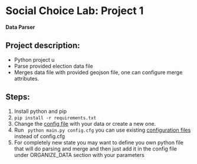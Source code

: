 # Social Choice Lab: Project 1 
**Data Parser**

## Project description:
- Python project u
- Parse provided election data file
- Merges data file with provided geojson file, one can configure merge attributes.

## Steps:
1. Install python and pip
2. ``` pip install -r requirements.txt ```
3. Change the [config file](defaults.cfg) with your data or create a new one. 
4. Run ```  python main.py config.cfg ``` you can use existing [configuration files](/config) instead of config.cfg
5. For completely new state you may want to define you own python file that will do parsing and merge and then just add it in the config file under ORGANIZE_DATA section with your parameters 
